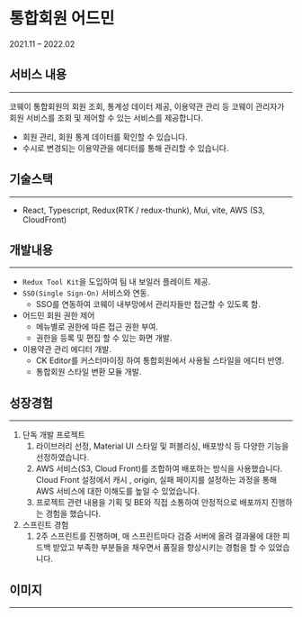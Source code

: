 # 통합회원 어드민

2021.11 – 2022.02

## 서비스 내용

---

코웨이 통합회원의 회원 조회, 통계성 데이터 제공, 이용약관 관리 등 코웨이 관리자가 회원 서비스를 조회 및 제어할 수 있는 서비스를 제공합니다.

- 회원 관리, 회원 통계 데이터를 확인할 수 있습니다.
- 수시로 변경되는 이용약관을 에디터를 통해 관리할 수 있습니다.

## 기술스택

---

- React, Typescript, Redux(RTK / redux-thunk), Mui, vite, AWS (S3, CloudFront)

## 개발내용

---

- `Redux Tool Kit`을 도입하여 팀 내 보일러 플레이트 제공.
- `SSO(Single Sign-On)` 서비스와 연동.
    - SSO를 연동하여 코웨이 내부망에서 관리자들만 접근할 수 있도록 함.
- 어드민 회원 권한 제어
    - 메뉴별로 권한에 따른 접근 권한 부여.
    - 권한을 등록 및 편집 할 수 있는 화면 개발.
- 이용약관 관리 에디터 개발.
    - CK Editor를 커스터마이징 하여 통합회원에서 사용될 스타일을 에디터 반영.
    - 통합회원 스타일 변환 모듈 개발.

## 성장경험

---

1. 단독 개발 프로젝트
    1. 라이브러리 선정, Material UI 스타일 및 퍼블리싱, 배포방식 등 다양한 기능을 선정하였습니다.
    2. AWS 서비스(S3, Cloud Front)를 조합하여 배포하는 방식을 사용했습니다. Cloud Front 설정에서 캐시 , origin, 실패 페이지를 설정하는 과정을 통해 AWS 서비스에 대한 이해도를 높일 수 있었습니다.
    3. 프로젝트 관련 내용을 기획 및 BE와 직접 소통하여 안정적으로 배포까지 진행하는 경험을 했습니다.
2. 스프린트 경험
    1. 2주 스프린트를 진행하며, 매 스프린트마다 검증 서버에 올려 결과물에 대한 피드백 받았고 부족한 부분들을 채우면서 품질을 향상시키는 경험을 할 수 있었습니다.

## 이미지

---